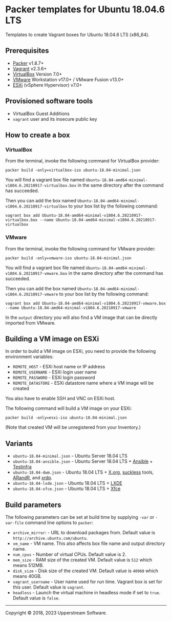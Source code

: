 # Packer templates for Ubuntu 18.04.6 LTS

Templates to create Vagrant boxes for Ubuntu 18.04.6 LTS (x86_64).

## Prerequisites

* [Packer][] v1.8.7+
* [Vagrant][] v2.3.6+
* [VirtualBox][] Version 7.0+
* [VMware][] Workstation v17.0+ / VMware Fusion v13.0+
* [ESXi][] (vSphere Hypervisor) v7.0+

[ESXi]: http://www.vmware.com/products/vsphere-hypervisor
        "Free VMware vSphere Hypervisor, Free Virtualization (ESXi)"
[Packer]: https://www.packer.io/ "Packer by HashiCorp"
[Vagrant]: https://www.vagrantup.com/ "Vagrant"
[VirtualBox]: https://www.virtualbox.org/ "Oracle VM VirtualBox"
[VMware]: http://www.vmware.com/
    "VMware Virtualization for Desktop &amp; Server, Application, Public &amp; Hybrid Clouds"

## Provisioned software tools

* VirtualBox Guest Additions
* `vagrant` user and its insecure public key

## How to create a box

### VirtualBox

From the terminal, invoke the following command for VirtualBox provider:

    packer build -only=virtualbox-iso ubuntu-18.04-minimal.json

You will find a vagrant box file named `Ubuntu-18.04-amd64-minimal-v1804.6.20210917-virtualbox.box`
in the same directory after the command has succeeded.

Then you can add the box named `Ubuntu-18.04-amd64-minimal-v1804.6.20210917-virtualbox`
to your box list by the following command:

    vagrant box add Ubuntu-18.04-amd64-minimal-v1804.6.20210917-virtualbox.box --name Ubuntu-18.04-amd64-minimal-v1804.6.20210917-virtualbox

### VMware

From the terminal, invoke the following command for VMware provider:

    packer build -only=vmware-iso ubuntu-18.04-minimal.json

You will find a vagrant box file named `Ubuntu-18.04-amd64-minimal-v1804.6.20210917-vmware.box`
in the same directory after the command has succeeded.

Then you can add the box named `Ubuntu-18.04-amd64-minimal-v1804.6.20210917-vmware`
to your box list by the following command:

    vagrant box add Ubuntu-18.04-amd64-minimal-v1804.6.20210917-vmware.box --name Ubuntu-18.04-amd64-minimal-v1804.6.20210917-vmware

In the `output` directory you will also find a VM image that can be
directly imported from VMware.

## Building a VM image on ESXi

In order to build a VM image on ESXi, you need to provide the following
environment variables:

* `REMOTE_HOST` - ESXi host name or IP address
* `REMOTE_USERNAME` - ESXi login user name
* `REMOTE_PASSWORD` - ESXi login password
* `REMOTE_DATASTORE` - ESXi datastore name where a VM image will be
  created

You also have to enable SSH and VNC on ESXi host.

The following command will build a VM image on your ESXi:

    packer build -only=esxi-iso ubuntu-18.04-minimal.json

(Note that created VM will be unregistered from your Inventory.)

## Variants

* `ubuntu-18.04-minimal.json` - Ubuntu Server 18.04 LTS
* `ubuntu-18.04-ansible.json` - Ubuntu Server 18.04 LTS + [Ansible][] +
  [Testinfra][]
* `ubuntu-18.04-dwm.json` - Ubuntu 18.04 LTS + [X.org][], [suckless][]
  tools, [ARandR][], and [xrdp][].
* `ubuntu-18.04-lxde.json` - Ubuntu 18.04 LTS + [LXDE][]
* `ubuntu-18.04-xfce.json` - Ubuntu 18.04 LTS + [Xfce][]

[Ansible]: https://www.ansible.com/ "Ansible is Simple IT Automation"
[ARandR]: https://christian.amsuess.com/tools/arandr/
    "ARandR: Another XRandR GUI"
[LXDE]: http://lxde.org/ "LXDE"
[suckless]: http://suckless.org/ "suckless.org software that sucks less"
[Testinfra]: https://testinfra.readthedocs.io/en/latest/
    "Testinfra test your infrastructure &mdash; testinfra 1.10.2.dev3 documentation"
[X.org]: https://www.x.org/wiki/ "X.Org"
[Xfce]: https://xfce.org/ "Xfce Desktop Environment"
[xrdp]: http://www.xrdp.org/ "xrdp"

## Build parameters

The following parameters can be set at build time by supplying `-var`
or `-var-file` command line options to `packer`:

* `archive_mirror`: - URL to download packages from.  Default value is
  `http://archive.ubuntu.com/ubuntu`.
* `vm_name` - VM name.  This also affects box file name and output
  directory name.
* `num_cpus` - Number of virtual CPUs.  Default value is 2.
* `mem_size` - RAM size of the created VM.  Default value is `512`
  which means 512MB.
* `disk_size` - Disk size of the created VM.  Default value is `40960`
  which means 40GB.
* `vagrant_username` - User name used for run time.  Vagrant box is set
  for this user.  Default value is `vagrant`.
* `headless` - Launch the virtual machine in headless mode if set to
  `true`.  Default value is `false`.

- - -

Copyright &copy; 2018, 2023 Upperstream Software.
